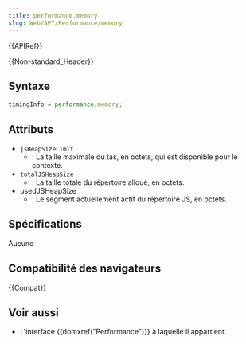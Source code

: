 ```yaml
---
title: performance.memory
slug: Web/API/Performance/memory
---
```


{{APIRef}}

{{Non-standard_Header}}

## Syntaxe

```js
timingInfo = performance.memory;
```

## Attributs

- `jsHeapSizeLimit`
  - : La taille maximale du tas, en octets, qui est disponible pour le contexte.
- `totalJSHeapSize`
  - : La taille totale du répertoire alloué, en octets.
- usedJSHeapSize
  - : Le segment actuellement actif du répertoire JS, en octets.

## Spécifications

Aucune

## Compatibilité des navigateurs

{{Compat}}

## Voir aussi

- L'interface {{domxref("Performance")}} à laquelle il appartient.
